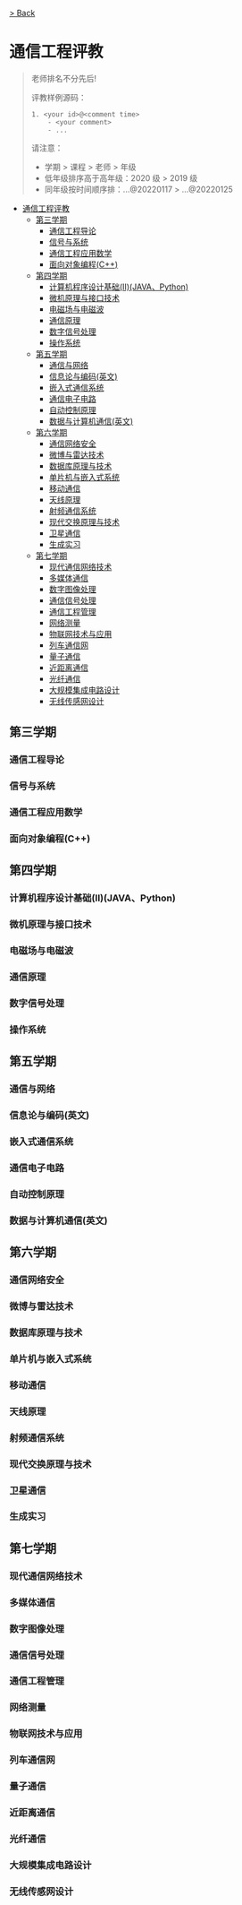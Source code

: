 [> Back](../../../faculty/cse/README.md)

# 通信工程评教

> 老师排名不分先后!
>
> 评教样例源码：
>
> ```
> 1. <your id>@<comment time>
>     - <your comment>
>     - ...
> ```
> 请注意：
> - 学期 > 课程 > 老师 > 年级
> - 低年级排序高于高年级：2020 级 > 2019 级
> - 同年级按时间顺序排：...@20220117 > ...@20220125

- [通信工程评教](#通信工程评教)
  - [第三学期](#第三学期)
    - [通信工程导论](#通信工程导论)
    - [信号与系统](#信号与系统)
    - [通信工程应用数学](#通信工程应用数学)
    - [面向对象编程(C++)](#面向对象编程c)
  - [第四学期](#第四学期)
    - [计算机程序设计基础(Ⅱ)(JAVA、Python)](#计算机程序设计基础ⅱjavapython)
    - [微机原理与接口技术](#微机原理与接口技术)
    - [电磁场与电磁波](#电磁场与电磁波)
    - [通信原理](#通信原理)
    - [数字信号处理](#数字信号处理)
    - [操作系统](#操作系统)
  - [第五学期](#第五学期)
    - [通信与网络](#通信与网络)
    - [信息论与编码(英文)](#信息论与编码英文)
    - [嵌入式通信系统](#嵌入式通信系统)
    - [通信电子电路](#通信电子电路)
    - [自动控制原理](#自动控制原理)
    - [数据与计算机通信(英文)](#数据与计算机通信英文)
  - [第六学期](#第六学期)
    - [通信网络安全](#通信网络安全)
    - [微博与雷达技术](#微博与雷达技术)
    - [数据库原理与技术](#数据库原理与技术)
    - [单片机与嵌入式系统](#单片机与嵌入式系统)
    - [移动通信](#移动通信)
    - [天线原理](#天线原理)
    - [射频通信系统](#射频通信系统)
    - [现代交换原理与技术](#现代交换原理与技术)
    - [卫星通信](#卫星通信)
    - [生成实习](#生成实习)
  - [第七学期](#第七学期)
    - [现代通信网络技术](#现代通信网络技术)
    - [多媒体通信](#多媒体通信)
    - [数字图像处理](#数字图像处理)
    - [通信信号处理](#通信信号处理)
    - [通信工程管理](#通信工程管理)
    - [网络测量](#网络测量)
    - [物联网技术与应用](#物联网技术与应用)
    - [列车通信网](#列车通信网)
    - [量子通信](#量子通信)
    - [近距离通信](#近距离通信)
    - [光纤通信](#光纤通信)
    - [大规模集成电路设计](#大规模集成电路设计)
    - [无线传感网设计](#无线传感网设计)

## 第三学期

### 通信工程导论

### 信号与系统

### 通信工程应用数学

### 面向对象编程(C++)

## 第四学期

### 计算机程序设计基础(Ⅱ)(JAVA、Python)

### 微机原理与接口技术

### 电磁场与电磁波

### 通信原理

### 数字信号处理

### 操作系统

## 第五学期

### 通信与网络

### 信息论与编码(英文)

### 嵌入式通信系统

### 通信电子电路

### 自动控制原理

### 数据与计算机通信(英文)

## 第六学期

### 通信网络安全

### 微博与雷达技术

### 数据库原理与技术

### 单片机与嵌入式系统

### 移动通信

### 天线原理

### 射频通信系统

### 现代交换原理与技术

### 卫星通信

### 生成实习

## 第七学期

### 现代通信网络技术

### 多媒体通信

### 数字图像处理

### 通信信号处理

### 通信工程管理

### 网络测量

### 物联网技术与应用

### 列车通信网

### 量子通信

### 近距离通信

### 光纤通信

### 大规模集成电路设计

### 无线传感网设计 

